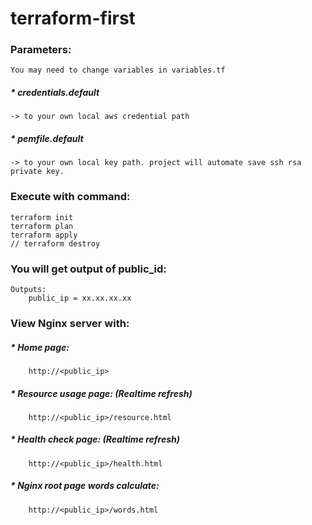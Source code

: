 # terraform-first
### Parameters:

	You may need to change variables in variables.tf
	
##### * credentials.default 
    -> to your own local aws credential path
##### * pemfile.default 
    -> to your own local key path. project will automate save ssh rsa private key.

### Execute with command: 
	terraform init
	terraform plan
	terraform apply
	// terraform destroy

### You will get output of public_id:
	Outputs:
		public_ip = xx.xx.xx.xx
### View Nginx server with:
##### * Home page:
		http://<public_ip>
##### * Resource usage page:	(Realtime refresh)
		http://<public_ip>/resource.html
##### * Health check page:	(Realtime refresh)
		http://<public_ip>/health.html
##### * Nginx root page words calculate:
		http://<public_ip>/words.html


